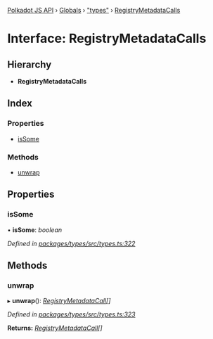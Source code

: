 [Polkadot JS API](../README.md) › [Globals](../globals.md) › ["types"](../modules/_types_.md) › [RegistryMetadataCalls](_types_.registrymetadatacalls.md)

# Interface: RegistryMetadataCalls

## Hierarchy

* **RegistryMetadataCalls**

## Index

### Properties

* [isSome](_types_.registrymetadatacalls.md#issome)

### Methods

* [unwrap](_types_.registrymetadatacalls.md#unwrap)

## Properties

###  isSome

• **isSome**: *boolean*

*Defined in [packages/types/src/types.ts:322](https://github.com/polkadot-js/api/blob/33fd1b1c78/packages/types/src/types.ts#L322)*

## Methods

###  unwrap

▸ **unwrap**(): *[RegistryMetadataCall](_types_.registrymetadatacall.md)[]*

*Defined in [packages/types/src/types.ts:323](https://github.com/polkadot-js/api/blob/33fd1b1c78/packages/types/src/types.ts#L323)*

**Returns:** *[RegistryMetadataCall](_types_.registrymetadatacall.md)[]*
